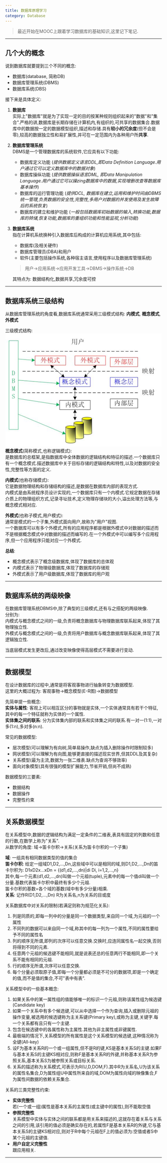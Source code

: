 ```yaml
---
title: 数据库原理学习
category: Database
---
```

> 最近开始在MOOC上跟着学习数据库的基础知识,这里记下笔记.

---
## 几个大的概念
说到数据库就要提到三个不同的概念:  
* 数据库(database, 简称DB)
* 数据库管理系统(DBMS)
* 数据库系统(DBS)

接下来是具体定义:
1. **数据库**  
    实际上"数据库"就是为了实现一定的目的按某种规则组织起来的"数据"和"集合".严格的讲,数据库是长期存储在计算机内,有组织的,可共享的数据集合.数据库中的数据按一定的数据模型组织,描述和存储.具有**较小的冗余度**(但不会是零),较高的数据独立性和易扩展性,并可在一定范围内为各种用户所**共享**.

2. **数据库管理系统**  
    DBMS是一个管理数据库的系统软件,它应具有以下功能:
    * 数据库定义功能 (*提供数据定义语言DDL,即Data Definition Language.用户通过它可以定义数据库中的数据对象*)
    * 数据库操纵功能 (*提供数据操纵语言DML, 即Data Manipulation Language.用户通过它可以操zing数据库中的数据,实现增删改查等数据库基本操作*)
    * 数据库的运行管理功能 (*提供DCL, 数据库在建立,运用和维护时间由DBMS统一管理,负责数据的安全性,完整性,多用户对数据的并发使用及发生故障后的系统恢复*)
    * 数据库的建立和维护功能 (*一般包括数据库初始数据的输入,转换功能,数据库的转储,恢复功能,数据库的重组织功能和性能监视,分析功能*)

3. **数据库系统**  
    指在计算机系统换种引入数据库后构成的计算机应用系统,其中包括:
    * 数据库(及相关硬件)
    * 数据库管理员(DBA)和用户
    * 软件(主要包括操作系统,各种宿主语言,使用程序以及数据库管理系统)

    > 用户->应用系统->应用开发工具->DBMS->操作系统->DB  

    其特点为: 数据结构化,数据共享,冗余度可控  

---
## 数据库系统三级结构
从数据库管理系统的角度看,数据库系统通常采用三级模式结构: **内模式**, **概念模式**, **外模式**  
  
三级模式结构:  
![三级模式结构](/assets/article_img/2017-09-22/three_mode.jpg)  
**概念模式**(简称模式,也称逻辑模式):  
是数据库的总框架,是指数据库中全体数据的逻辑结构和特征的描述.一个数据库只有一个概念模式.描述数据库中关于目标存储的逻辑结构和特性,以及对数据的安全性,完整性等方面的定义.  
  
**内模式**(也称存储模式):  
它是数据物理结构和存储结构的描述,是数据在数据库内部的表现方式.  
内模式是由系统程序员设计实现的,一个数据库只有一个内模式.它规定数据在存储介质上的物理组织方式,记录寻址技术,定义物理存储块的大小,溢出处理方法等,与概念模式相对应.  
  
**外模式**(也称子模式,用户模式):  
通常是模式的一个子集,外模式面向用户,故称为"用户"视图.  
一个数据库可以有多个外模式,所有的应用程序都是根据外模式中对数据的描述而不是根据概念模式中对数据的描述而编写的.在一个外模式中可以编写多个应用程序,但一个应用程序只能对应一个外模式.  
  
**总结**:  
* 概念模式表示了概念级数据库,体现了数据库的总体观
* 内模式表示了物理级数据库,体现了数据库的存储观
* 外模式表示了用户级数据库,体现了数据库的用户观

---
## 数据库系统的两级映像
在数据库管理系统DBMS中,除了典型的三级模式,还有与之搭配的两级映像.  
分别为:  
内模式与概念模式之间的一级,负责将概念数据库与物理数据库联系起来,体现了其物理独立性.  
外模式与概念模式之间的一级,负责将用户数据库与概念数据库联系起来,体现了其逻辑独立性.  
  
当底层模式发生更改后,通过改变映像使得高层模式不需要进行变动.  

---
## 数据模型
在设计数据库的过程中,通常是将客观事物进行抽象转变为数据模型.  
这里的大概过程为: 客观事物->概念模型(E-R图)->数据模型  
  
先简单提一些概念:  
**实体与属性**: 客观上可以相互区分的事物就是实体,一个实体通常具有若干个特征,其中的每一个特征就称为实体的一个属性.  
**实体集之间的联系**: 分为实体集内部的联系和实体集之间的联系.有一对一(1:1),一对多(1:n),多对多(n:n).  
  
常见的数据模型:  
* 层次模型(可以理解为有向树,简单易操作,缺点为插入删除操作时限制较多)
* 网状模型(可以理解为有向图,能够更直接的描述现实世界,但其DDL及其复杂)
* 关系模型(最为主流,数据为一张二维表.缺点为查询不够效率)
* 面向对象模型(具有很强的模型扩展能力,节省开销,但尚不成熟)

数据模型的三要素:  
* 数据结构
* 数据操作
* 完整性约束

---
## 关系数据模型
在关系模型中,数据的逻辑结构为满足一定条件的二维表,表具有固定的列数和任意的行数,在数学上称为"关系".  
从数学的角度: 域->笛卡尔积->关系(关系为笛卡尔积的一个子集)  
  
**域**: 一组具有相同数据类型的值的集合  
**笛卡尔积**: 给定一组域D1,D2,...,Dn,这些域中可以是相同的域,则D1,D2,...,Dn的笛卡尔积为: D1xD2x...xDn = {(d1,d2,...,dn)|di Di, i=1,2,...,n}  
其中,每一个元素(d1,d2,...,dn)叫做一个元祖(tuple),元素中的每一个值di叫做一个分量.基数代表笛卡尔积中最终有多少个元祖.  
笛卡尔积的基数=各个域的基数(域中有多少分量)相乘.  
**关系**: 记作R(D1,D2,...,Dn) R为关系名,n为关系的目或度  
  
关系数据库中对关系的限制(若满足则称为规范化关系):
1. 列是同质的,即每一列中的分量是同一个数据类型,来自同一个域,为元祖的一个属性
2. 不同列的数据可以来自同一个域,称其中的每一列为一个属性,不同的属性要给予不同的属性名
3. 列的顺序无所谓,即列的次序可以任意交换.交换时,应连同属性名一起交换,否则将得到不同的元素.
4. 任意两个元祖的候选键不能相同,就是说表还总的任意两行不能相同,即一个关系不能有相同的元祖.
5. 行的顺序无所谓,次序可以任意交换.
6. 每个分量必须取原子值,即每一个分量都必须是不可分的数据项,即是一个确定的值,而不是值的集合,不可"表中有表".  
  
关系模型中的一些基本概念:
1. 如果关系中的某一属性组的值能够唯一的标识一个元祖,则称该属性组为候选键(Candidate key)
2. 如果一个关系中有多个候选键,可以从中选择一个作为查询,插入或删除元祖的操作变量,被选用的候选键称为主关系键(Primary key),或称为主键,关键字.每一个关系都有且只有一个主键.
3. 包含在候选键中的各属性称为主属性.其他为非主属性或非键属性.
4. 最极端的情况下,关系模型的所有属性是这个关系模型的候选键,这种情况称为全键(All-key)
5. 设F为基本关系R的一个或一组属性,但不是R的键,KS是基本关系S的主键.如果F与基本关系S的主键KS相对应,则称F是基本关系R的外键,并称基本关系R为参照关系,基本关系S为被参照关系或目标关系.
6. 关系的描述称为关系模式,可表示为R(U,D,DOM,F).其中R为关系名,U为该关系的属性名集合,D为属性组U中属性所来自的域,DOM为属性向域的映像集合,F为属性间数据的依赖关系集合.
  
关系的三类完整性约束:  
* **实体完整性**  
    若(一个或一组)属性是基本关系的主属性(或主键中的属性),则不能取空值
* **参照完整性**  
    关系模型中实体与实体之间的联系都是用关系来描述的,这就存在着关系与关系之间的引用,该引用的值必须是确实存在的,若属性F是基本关系R的外键,它与基本关系S的主键KS相对应,则对于R中每个元祖在F上的值必须为:空值或者S中某个元祖的主键值.
* **用户自定义完整性**  
    跟应用相关.
  
---